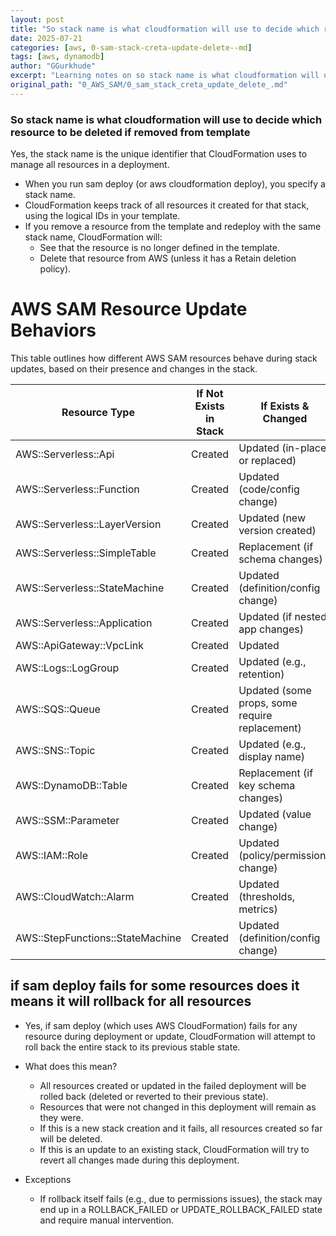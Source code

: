 ```yaml
---
layout: post
title: "So stack name is what cloudformation will use to decide which resource to be deleted if removed from template"
date: 2025-07-21
categories: [aws, 0-sam-stack-creta-update-delete--md]
tags: [aws, dynamodb]
author: "GGurkhude"
excerpt: "Learning notes on so stack name is what cloudformation will use to decide which resource to be deleted if removed from template"
original_path: "0_AWS_SAM/0_sam_stack_creta_update_delete_.md"
---
```


### So stack name is what cloudformation will use to decide which resource to be deleted if removed from template

Yes, the stack name is the unique identifier that CloudFormation uses to manage all resources in a deployment.

- When you run sam deploy (or aws cloudformation deploy), you specify a stack name.
- CloudFormation keeps track of all resources it created for that stack, using the logical IDs in your template.
- If you remove a resource from the template and redeploy with the same stack name, CloudFormation will:
  - See that the resource is no longer defined in the template.
  - Delete that resource from AWS (unless it has a Retain deletion policy).


# AWS SAM Resource Update Behaviors

This table outlines how different AWS SAM resources behave during stack updates, based on their presence and changes in the stack.

| Resource Type                 | If Not Exists in Stack | If Exists & Changed                        | If Exists & Unchanged | If Removed from Template |
|-------------------------------|------------------------|--------------------------------------------|-----------------------|--------------------------|
| AWS::Serverless::Api          | Created                | Updated (in-place or replaced)             | No action             | Deleted                  |
| AWS::Serverless::Function     | Created                | Updated (code/config change)               | No action             | Deleted                  |
| AWS::Serverless::LayerVersion | Created                | Updated (new version created)              | No action             | Deleted                  |
| AWS::Serverless::SimpleTable  | Created                | Replacement (if schema changes)            | No action             | Deleted                  |
| AWS::Serverless::StateMachine | Created                | Updated (definition/config change)         | No action             | Deleted                  |
| AWS::Serverless::Application  | Created                | Updated (if nested app changes)            | No action             | Deleted                  |
| AWS::ApiGateway::VpcLink      | Created                | Updated                                    | No action             | Deleted                  |
| AWS::Logs::LogGroup           | Created                | Updated (e.g., retention)                  | No action             | Deleted                  |
| AWS::SQS::Queue               | Created                | Updated (some props, some require replacement) | No action          | Deleted                  |
| AWS::SNS::Topic               | Created                | Updated (e.g., display name)               | No action             | Deleted                  |
| AWS::DynamoDB::Table          | Created                | Replacement (if key schema changes)        | No action             | Deleted                  |
| AWS::SSM::Parameter           | Created                | Updated (value change)                     | No action             | Deleted                  |
| AWS::IAM::Role                | Created                | Updated (policy/permissions change)        | No action             | Deleted                  |
| AWS::CloudWatch::Alarm        | Created                | Updated (thresholds, metrics)              | No action             | Deleted                  |
| AWS::StepFunctions::StateMachine | Created             | Updated (definition/config change)         | No action             | Deleted                  |


##  if sam deploy fails for some resources does it means it will rollback for all resources
- Yes, if sam deploy (which uses AWS CloudFormation) fails for any resource during deployment or update, CloudFormation will attempt to roll back the entire stack to its previous stable state.

- What does this mean?
   - All resources created or updated in the failed deployment will be rolled back (deleted or reverted to their previous state).
   - Resources that were not changed in this deployment will remain as they were.
   - If this is a new stack creation and it fails, all resources created so far will be deleted.
   - If this is an update to an existing stack, CloudFormation will try to revert all changes made during this deployment.

- Exceptions
   - If rollback itself fails (e.g., due to permissions issues), the stack may end up in a ROLLBACK_FAILED or UPDATE_ROLLBACK_FAILED state and require manual intervention.